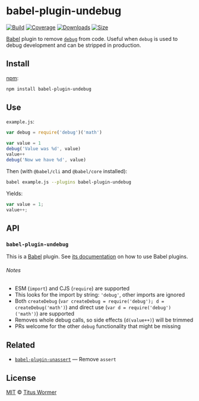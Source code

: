 # babel-plugin-undebug

[![Build][build-badge]][build]
[![Coverage][coverage-badge]][coverage]
[![Downloads][downloads-badge]][downloads]
[![Size][size-badge]][size]

[Babel][] plugin to remove [`debug`][debug] from code.
Useful when `debug` is used to debug development and can be stripped in
production.

## Install

[npm][]:

```sh
npm install babel-plugin-undebug
```

## Use

`example.js`:

```js
var debug = require('debug')('math')

var value = 1
debug('Value was %d', value)
value++
debug('Now we have %d', value)
```

Then (with `@babel/cli` and `@babel/core` installed):

```sh
babel example.js --plugins babel-plugin-undebug
```

Yields:

```js
var value = 1;
value++;
```

## API

### `babel-plugin-undebug`

This is a [Babel][] plugin.
See [its documentation][babel-plugins] on how to use Babel plugins.

###### Notes

*   ESM (`import`) and CJS (`require`) are supported
*   This looks for the import by string: `'debug'`, other imports are ignored
*   Both `createDebug`
    (`var createDebug = require('debug'); d = createDebug('math')`)
    and direct use
    (`var d = require('debug')('math')`)
    are supported
*   Removes whole debug calls, so side effects
    (`d(value++)`)
    will be trimmed
*   PRs welcome for the other `debug` functionality that might be missing

## Related

*   [`babel-plugin-unassert`](https://github.com/unassert-js/babel-plugin-unassert)
    — Remove `assert`

## License

[MIT][license] © [Titus Wormer][author]

<!-- Definitions -->

[build-badge]: https://github.com/wooorm/babel-plugin-undebug/workflows/main/badge.svg

[build]: https://github.com/wooorm/babel-plugin-undebug/actions

[coverage-badge]: https://img.shields.io/codecov/c/github/wooorm/babel-plugin-undebug.svg

[coverage]: https://codecov.io/github/wooorm/babel-plugin-undebug

[downloads-badge]: https://img.shields.io/npm/dm/babel-plugin-undebug.svg

[downloads]: https://www.npmjs.com/package/babel-plugin-undebug

[size-badge]: https://img.shields.io/bundlephobia/minzip/babel-plugin-undebug.svg

[size]: https://bundlephobia.com/result?p=babel-plugin-undebug

[npm]: https://docs.npmjs.com/cli/install

[license]: license

[author]: https://wooorm.com

[debug]: https://github.com/visionmedia/debug

[babel]: https://babeljs.io

[babel-plugins]: https://babeljs.io/docs/plugins
